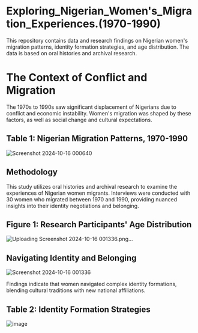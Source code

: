 # Exploring_Nigerian_Women's_Migration_Experiences.(1970-1990)
This repository contains data and research findings on Nigerian women's migration patterns, identity formation strategies, and age distribution. The data is based on oral histories and archival research.
# The Context of Conflict and Migration
The 1970s to 1990s saw significant displacement of Nigerians due to conflict and economic instability. Women's migration was shaped by these factors, as well as social change and cultural expectations.
## Table 1: Nigerian Migration Patterns, 1970-1990
![Screenshot 2024-10-16 000640](https://github.com/user-attachments/assets/9ccc4d8a-1eb9-4845-8ac9-fc919f38cced)
## Methodology
This study utilizes oral histories and archival research to examine the experiences of Nigerian women migrants. Interviews were conducted with 30 women who migrated between 1970 and 1990, providing nuanced insights into their identity negotiations and belonging.
## Figure 1: Research Participants' Age Distribution
![Uploading Screenshot 2024-10-16 001336.png…]()

## Navigating Identity and Belonging
![Screenshot 2024-10-16 001336](https://github.com/user-attachments/assets/0ab36755-9f52-4859-a5a1-615192e8df2c)

Findings indicate that women navigated complex identity formations, blending cultural traditions with new national affiliations.
## Table 2: Identity Formation Strategies
![image](https://github.com/user-attachments/assets/53e1daf8-8dd6-400b-b666-33857ed29228)
